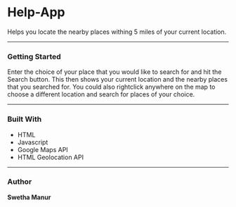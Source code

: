 # Help-App
Helps you locate the nearby places withing 5 miles of your current location.
<hr>

<h3>Getting Started</h3>
  <p>Enter the choice of your place that you would like to search for and hit the Search button. This then shows your current location and the nearby places that you searched for. 
  You could also rightclick anywhere on the map to choose a different location and search for places of your choice.</p>

<hr>  

<h3>Built With</h3>
<ul>
  <li>HTML</li>
  <li>Javascript</li>
  <li> Google Maps API </li>
  <li> HTML Geolocation API</li>
</ul>

<hr>
<h3>Author</h3>
<b>Swetha Manur</b>
